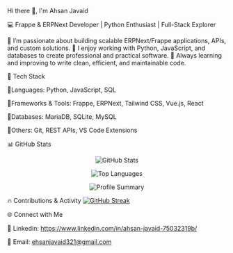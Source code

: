 Hi there 👋, I'm Ahsan Javaid

💻 Frappe & ERPNext Developer | Python Enthusiast | Full-Stack Explorer

🔹 I’m passionate about building scalable ERPNext/Frappe applications, APIs, and custom solutions.
🔹 I enjoy working with Python, JavaScript, and databases to create professional and practical software.
🔹 Always learning and improving to write clean, efficient, and maintainable code.

🚀 Tech Stack

🔹Languages: Python, JavaScript, SQL

🔹Frameworks & Tools: Frappe, ERPNext, Tailwind CSS, Vue.js, React

🔹Databases: MariaDB, SQLite, MySQL

🔹Others: Git, REST APIs, VS Code Extensions

📊 GitHub Stats
<p align="center"> <img src="https://github-readme-stats.vercel.app/api?username=ehsanjavaid&show_icons=true&theme=tokyonight" alt="GitHub Stats" /> </p> 
<p align="center"> <img src="https://github-readme-stats.vercel.app/api/top-langs/?username=ehsanjavaid&layout=compact&theme=tokyonight" alt="Top Languages" /> </p> 
<p align="center"> <img src="https://github-profile-summary-cards.vercel.app/api/cards/profile-details?username=ehsanjavaid&theme=tokyonight" alt="Profile Summary" /> </p>

🔥 Contributions & Activity
[![GitHub Streak](https://github-readme-streak-stats.herokuapp.com?user=ehsanjavaid&theme=dark&exclude_days=Sun%2CMon)](https://git.io/streak-stats)




🌐 Connect with Me

💼 Linkedin: https://www.linkedin.com/in/ahsan-javaid-75032319b/

📧 Email: ehsanjavaid321@gmail.com
